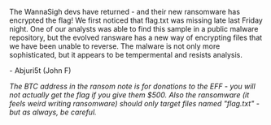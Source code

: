 The WannaSigh devs have returned - and their new ransomware has encrypted the flag!
We first noticed that flag.txt was missing late last Friday night. One of our analysts was able to find this sample in a public malware repository, but the evolved ransware has a new way of encrypting files that we have been unable to reverse. The malware is not only more sophisticated, but it appears to be tempermental and resists analysis.

 \- Abjuri5t (John F)


_The BTC address in the ransom note is for donations to the EFF - you will not actually get the flag if you give them $500. Also the ransomware (it feels weird writing ransomware) should only target files named "flag.txt" - but as always, be careful._
